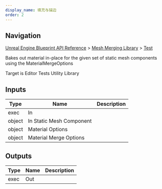 ```yaml
---
display_name: 填充与描边
order: 2
---
```

## Navigation

[Unreal Engine Blueprint API Reference](https://dev.epicgames.com/documentation/en-us/unreal-engine/BlueprintAPI) > [Mesh Merging Library](https://dev.epicgames.com/documentation/en-us/unreal-engine/BlueprintAPI/MeshMergingLibrary) > [Test](https://dev.epicgames.com/documentation/en-us/unreal-engine/BlueprintAPI/MeshMergingLibrary/Test)

Bakes out material in-place for the given set of static mesh components using the MaterialMergeOptions

Target is Editor Tests Utility Library

## Inputs

| Type | Name | Description |
| --- | --- | --- |
| exec | In |  |
| object | In Static Mesh Component |  |
| object | Material Options |  |
| object | Material Merge Options |  |

## Outputs

| Type | Name | Description |
| --- | --- | --- |
| exec | Out |  |
